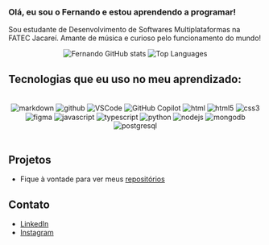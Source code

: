 ### Olá, eu sou o Fernando e estou aprendendo a programar!

Sou estudante de Desenvolvimento de Softwares Multiplataformas na FATEC Jacareí. Amante de música e curioso pelo funcionamento do mundo!

<div align="center">
    
![Fernando GitHub stats](https://github-readme-stats.vercel.app/api?username=fnddavi&show_icons=true&theme=dark)
![Top Languages](https://github-readme-stats.vercel.app/api/top-langs/?username=fnddavi&layout=compact&theme=dark)

</div>

## Tecnologias que eu uso no meu aprendizado:

<div align="center" style="display: inline_block"><br>
    <img align="center" alt="markdown" src="https://img.shields.io/badge/Markdown-000000?style=for-the-badge&logo=markdown&logoColor=white"/>
    <img align="center" alt="github" src="https://img.shields.io/badge/GitHub-181717?style=for-the-badge&logo=github&logoColor=white"/>
    <img align="center" alt="VSCode" src="https://img.shields.io/badge/VSCode-0078d4?style=for-the-badge&logo=visual-studio-code&logoColor=white"/>
    <img align="center" alt="GitHub Copilot" src="https://img.shields.io/badge/GitHub%20Copilot-ff6961?style=for-the-badge&logo=github&logoColor=white"/>
    <img align="center" alt="html" src="https://img.shields.io/badge/HTML-FF4500?style=for-the-badge&logo=html5&logoColor=white"/>
    <img align="center" alt="html5" src="https://img.shields.io/badge/HTML5-E34F26?style=for-the-badge&logo=html5&logoColor=white"/>
    <img align="center" alt="css3" src="https://img.shields.io/badge/CSS3-1572B6?style=for-the-badge&logo=css3&logoColor=white"/>
    <img align="center" alt="figma" src="https://img.shields.io/badge/Figma-9b59b6?style=for-the-badge&logo=figma&logoColor=white"/>
    <img align="center" alt="javascript" src="https://img.shields.io/badge/JavaScript-F7DF1E?style=for-the-badge&logo=javascript&logoColor=black"/>    
    <img align="center" alt="typescript" src="https://img.shields.io/badge/TypeScript-007ACC?style=for-the-badge&logo=typescript&logoColor=white"/>
    <img align="center" alt="python" src="https://img.shields.io/badge/Python-3776AB?style=for-the-badge&logo=python&logoColor=white"/>
    <img align="center" alt="nodejs" src="https://img.shields.io/badge/Node.js-339933?style=for-the-badge&logo=nodedotjs&logoColor=white"/>
    <img align="center" alt="mongodb" src="https://img.shields.io/badge/MongoDB-47A248?style=for-the-badge&logo=mongodb&logoColor=white"/>
    <img align="center" alt="postgresql" src="https://img.shields.io/badge/PostgreSQL-316192?style=for-the-badge&logo=postgresql&logoColor=white"/>     
</div><br>

## Projetos

- Fique à vontade para ver meus [repositórios](https://github.com/fnddavi?tab=repositories)

## Contato

- [LinkedIn](https://www.linkedin.com/in/fernando-davi-492842276/)
- [Instagram](https://www.instagram.com/davi_o.fernando/)
